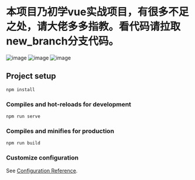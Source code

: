 # 本项目乃初学vue实战项目，有很多不足之处，请大佬多多指教。看代码请拉取new_branch分支代码。
![image](https://user-images.githubusercontent.com/87075056/147659029-cc7fd163-eb4f-49ff-a343-5b568a14e08e.png)
![image](https://user-images.githubusercontent.com/87075056/147659044-6623ffa4-ca5a-42e1-ba24-c5f32cf728dd.png)
![image](https://user-images.githubusercontent.com/87075056/147659073-6efccc85-b998-4d94-82fc-2e64ab6ac0f3.png)


## Project setup
```
npm install
```

### Compiles and hot-reloads for development
```
npm run serve
```

### Compiles and minifies for production
```
npm run build
```

### Customize configuration
See [Configuration Reference](https://cli.vuejs.org/config/).
